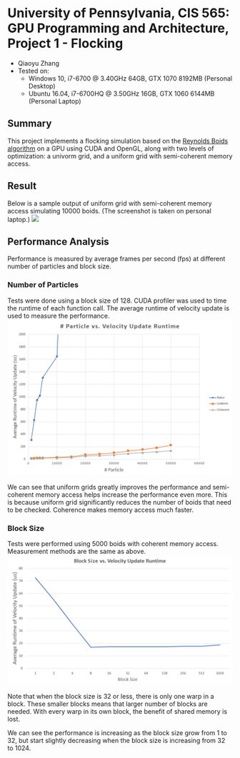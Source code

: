 # University of Pennsylvania, CIS 565: GPU Programming and Architecture, Project 1 - Flocking

* Qiaoyu Zhang
* Tested on:
  * Windows 10, i7-6700 @ 3.40GHz 64GB, GTX 1070 8192MB (Personal Desktop)
  * Ubuntu 16.04, i7-6700HQ @ 3.50GHz 16GB, GTX 1060 6144MB (Personal Laptop)

## Summary

This project implements a flocking simulation based on the [Reynolds Boids algorithm](http://www.red3d.com/cwr/boids/) on a GPU using CUDA and OpenGL, along with two levels of optimization: a univorm grid, and a uniform grid with semi-coherent memory access.

## Result
Below is a sample output of uniform grid with semi-coherent memory access simulating 10000 boids. (The screenshot is taken on personal laptop.)
![](images/3-1080p-10000.gif)

## Performance Analysis
Performance is measured by average frames per second (fps) at different number of particles and block size.

### Number of Particles
Tests were done using a block size of 128. CUDA profiler was used to time the runtime of each function call. The average runtime of velocity update is used to measure the performance.
![](images/Particle_number_vs_runtime.PNG)

We can see that uniform grids greatly improves the performance and semi-coherent memory access helps increase the performance even more. This is because uniform grid significantly reduces the number of boids that need to be checked. Coherence makes memory access much faster. 

### Block Size
Tests were performed using 5000 boids with coherent memory access. Measurement methods are the same as above.
![](images/Block_size_vs_runtime.PNG)

Note that when the block size is 32 or less, there is only one warp in a block. These smaller blocks means that larger number of blocks are needed. With every warp in its own block, the benefit of shared memory is lost.

We can see the performance is increasing as the block size grow from 1 to 32, but start slightly decreasing when the block size is increasing from 32 to 1024.